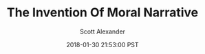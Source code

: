 ---
layout: podcast
title: "The Invention Of Moral Narrative"
author: Scott Alexander
description: https://slatestarcodex.com/2018/01/30/the-invention-of-moral-narrative/
date: 2018-01-30 21:53:00 PST
length: 2873396
duration: 718
guid: the-invention-of-moral-narrative
---